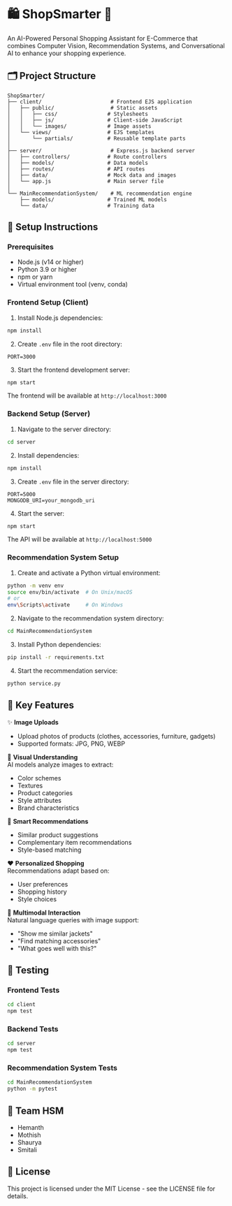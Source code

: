 # 🛍️ ShopSmarter 🧠

An AI-Powered Personal Shopping Assistant for E-Commerce that combines Computer Vision, Recommendation Systems, and Conversational AI to enhance your shopping experience.

## 🗂️ Project Structure

```
ShopSmarter/
├── client/                      # Frontend EJS application
│   ├── public/                  # Static assets
│   │   ├── css/                # Stylesheets
│   │   ├── js/                 # Client-side JavaScript
│   │   └── images/             # Image assets
│   └── views/                  # EJS templates
│       └── partials/           # Reusable template parts
│
├── server/                      # Express.js backend server
│   ├── controllers/            # Route controllers
│   ├── models/                 # Data models
│   ├── routes/                 # API routes
│   ├── data/                   # Mock data and images
│   └── app.js                  # Main server file
│
└── MainRecommendationSystem/    # ML recommendation engine
    ├── models/                 # Trained ML models
    └── data/                   # Training data
```

## 🚀 Setup Instructions

### Prerequisites

- Node.js (v14 or higher)
- Python 3.9 or higher
- npm or yarn
- Virtual environment tool (venv, conda)

### Frontend Setup (Client)

1. Install Node.js dependencies:
```bash
npm install
```

2. Create `.env` file in the root directory:
```env
PORT=3000
```

3. Start the frontend development server:
```bash
npm start
```

The frontend will be available at `http://localhost:3000`

### Backend Setup (Server)

1. Navigate to the server directory:
```bash
cd server
```

2. Install dependencies:
```bash
npm install
```

3. Create `.env` file in the server directory:
```env
PORT=5000
MONGODB_URI=your_mongodb_uri
```

4. Start the server:
```bash
npm start
```

The API will be available at `http://localhost:5000`

### Recommendation System Setup

1. Create and activate a Python virtual environment:
```bash
python -m venv env
source env/bin/activate  # On Unix/macOS
# or
env\Scripts\activate     # On Windows
```

2. Navigate to the recommendation system directory:
```bash
cd MainRecommendationSystem
```

3. Install Python dependencies:
```bash
pip install -r requirements.txt
```

4. Start the recommendation service:
```bash
python service.py
```

## 🎯 Key Features

✨ **Image Uploads**  
- Upload photos of products (clothes, accessories, furniture, gadgets)
- Supported formats: JPG, PNG, WEBP

🧠 **Visual Understanding**  
AI models analyze images to extract:
- Color schemes
- Textures
- Product categories
- Style attributes
- Brand characteristics

🔁 **Smart Recommendations**  
- Similar product suggestions
- Complementary item recommendations
- Style-based matching

❤️ **Personalized Shopping**  
Recommendations adapt based on:
- User preferences
- Shopping history
- Style choices

💬 **Multimodal Interaction**  
Natural language queries with image support:
- "Show me similar jackets"
- "Find matching accessories"
- "What goes well with this?"

## 🧪 Testing

### Frontend Tests
```bash
cd client
npm test
```

### Backend Tests
```bash
cd server
npm test
```

### Recommendation System Tests
```bash
cd MainRecommendationSystem
python -m pytest
```

## 👥 Team HSM
- Hemanth
- Mothish
- Shaurya
- Smitali

## 📝 License

This project is licensed under the MIT License - see the LICENSE file for details.
